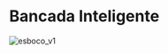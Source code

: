 # Bancada Inteligente

![esboco_v1](https://raw.githubusercontent.com/LPAE/Bancada-Esteira/master/imagens_conceitos/esboco_v1.png)
